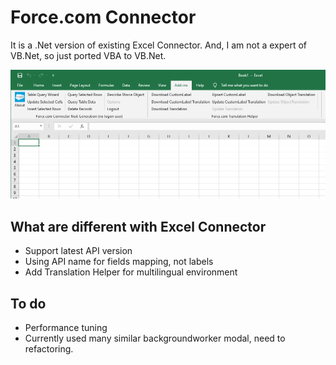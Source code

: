 # Force.com Connector
It is a .Net version of existing Excel Connector.
And, I am not a expert of VB.Net, so just ported VBA to VB.Net.

![ForceConnector](./force-connector.png)

## What are different with Excel Connector
 * Support latest API version
 * Using API name for fields mapping, not labels
 * Add Translation Helper for multilingual environment

## To do
 * Performance tuning
 * Currently used many similar backgroundworker modal, need to refactoring.
 
